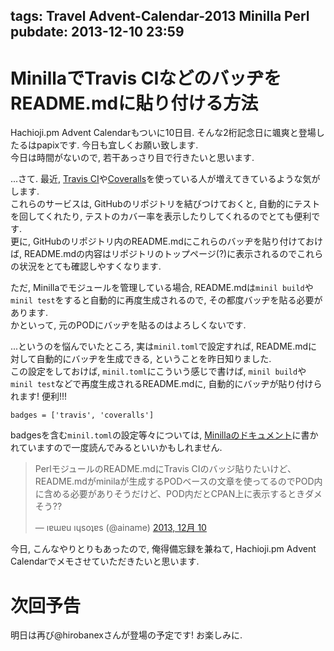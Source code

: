 tags: Travel Advent-Calendar-2013 Minilla Perl
pubdate: 2013-12-10 23:59
---
# MinillaでTravis CIなどのバッヂをREADME.mdに貼り付ける方法

Hachioji.pm Advent Calendarもついに10日目. そんな2桁記念日に颯爽と登場したるはpapixです. 今日も宜しくお願い致します.  
今日は時間がないので, 若干あっさり目で行きたいと思います.  
  
...さて. 最近, [Travis CI](https://travis-ci.org/)や[Coveralls](https://coveralls.io/)を使っている人が増えてきているような気がします.  
これらのサービスは, GitHubのリポジトリを結びつけておくと, 自動的にテストを回してくれたり, テストのカバー率を表示したりしてくれるのでとても便利です.  
更に, GitHubのリポジトリ内のREADME.mdにこれらのバッヂを貼り付けておけば, README.mdの内容はリポジトリのトップページ(?)に表示されるのでこれらの状況をとても確認しやすくなります.  
  
ただ, Minillaでモジュールを管理している場合, README.mdは`minil build`や`minil test`をすると自動的に再度生成されるので, その都度バッヂを貼る必要があります.  
かといって, 元のPODにバッヂを貼るのはよろしくないです.  
  
...というのを悩んでいたところ, 実は`minil.toml`で設定すれば, README.mdに対して自動的にバッヂを生成できる, ということを昨日知りました.  
この設定をしておけば, `minil.toml`にこういう感じで書けば, `minil build`や`minil test`などで再度生成されるREADME.mdに, 自動的にバッヂが貼り付けられます! 便利!!!  
  
```  
badges = ['travis', 'coveralls']  
```  
  
badgesを含む`minil.toml`の設定等々については, [Minillaのドキュメント](https://github.com/tokuhirom/Minilla#configuration)に書かれていますので一度読んでみるといいかもしれません.  
  
<blockquote class="twitter-tweet" lang="ja"><p>PerlモジュールのREADME.mdにTravis CIのバッジ貼りたいけど、README.mdがminilaが生成するPODベースの文章を使ってるのでPOD内に含める必要がありそうだけど、POD内だとCPAN上に表示するときダメそう??</p>&mdash; ıɐɯɐu ıɥsoʇɐs (@ainame) <a href="https://twitter.com/ainame/statuses/410325755181031425">2013, 12月 10</a></blockquote>  
<script async src="//platform.twitter.com/widgets.js" charset="utf-8"></script>  
  
今日, こんなやりとりもあったので, 俺得備忘録を兼ねて, Hachioji.pm Advent Calendarでメモさせていただきたいと思います.  
  
# 次回予告  
  
明日は再び@hirobanexさんが登場の予定です! お楽しみに.  
